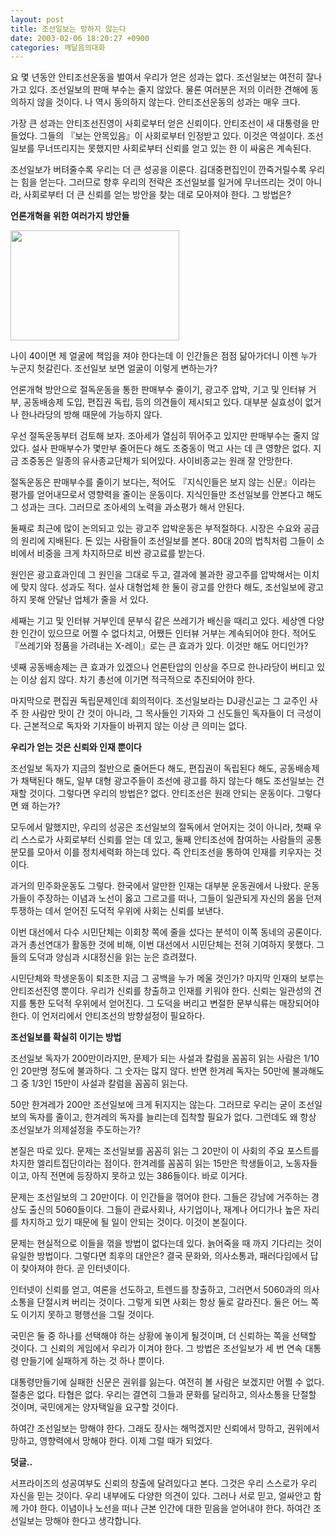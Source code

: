 ```yaml
---
layout: post
title: 조선일보는 망하지 않는다
date: 2003-02-06 18:20:27 +0900
categories: 깨달음의대화
---
```

요 몇 년동안 안티조선운동을 벌여서 우리가 얻은 성과는 없다. 조선일보는 여전히 잘나가고 있다. 조선일보의 판매 부수는 줄지 않았다. 물론 여러분은 저의 이러한 견해에 동의하지 않을 것이다. 나 역시 동의하지 않는다. 안티조선운동의 성과는 매우 크다. 

가장 큰 성과는 안티조선진영이 사회로부터 얻은 신뢰이다. 안티조선이 새 대통령을 만들었다. 그들의 『보는 안목있음』이 사회로부터 인정받고 있다. 이것은 역설이다. 조선일보를 무너뜨리지는 못했지만 사회로부터 신뢰를 얻고 있는 한 이 싸움은 계속된다. 

조선일보가 버텨줄수록 우리는 더 큰 성공을 이룬다. 김대중편집인이 깐죽거릴수록 우리는 힘을 얻는다. 그러므로 향후 우리의 전략은 조선일보를 일거에 무너뜨리는 것이 아니라, 사회로부터 더 큰 신뢰를 얻는 방안을 찾는 데로 모아져야 한다. 그 방법은?

**언론개혁을 위한 여러가지 방안들**

<img src="http://www.seoprise.com/jboard/data/img/binary/aqaaaaol.jpg" width="270" height="176" border="0" />

<p align="left">
  나이 40이면 제 얼굴에 책임을 져야 한다는데 이 인간들은 점점 닮아가더니 이젠 누가 누군지 헛갈린다. 조선일보 보면 얼굴이 이렇게 변하는가?
</p>

언론개혁 방안으로 절독운동을 통한 판매부수 줄이기, 광고주 압박, 기고 및 인터뷰 거부, 공동배송제 도입, 편집권 독립, 등의 의견들이 제시되고 있다. 대부분 실효성이 없거나 한나라당의 방해 때문에 가능하지 않다. 

우선 절독운동부터 검토해 보자. 조아세가 열심히 뛰어주고 있지만 판매부수는 줄지 않았다. 설사 판매부수가 몇만부 줄어든다 해도 조중동이 먹고 사는 데 큰 영향은 없다. 지금 조중동은 일종의 유사종교단체가 되어있다. 사이비종교는 원래 잘 안망한다. 

절독운동은 판매부수를 줄이기 보다는, 적어도 『지식인들은 보지 않는 신문』이라는 평가를 얻어내므로서 영향력을 줄이는 운동이다. 지식인들만 조선일보를 안본다고 해도 그 성과는 크다. 그러므로 조아세의 노력을 과소평가 해서 안된다. 

둘째로 최근에 많이 논의되고 있는 광고주 압박운동은 부적절하다. 시장은 수요와 공급의 원리에 지배된다. 돈 있는 사람들이 조선일보를 본다. 80대 20의 법칙처럼 그들이 소비에서 비중을 크게 차지하므로 비싼 광고료를 받는다. 

원인은 광고효과인데 그 원인을 그대로 두고, 결과에 불과한 광고주를 압박해서는 이치에 맞지 않다. 성과도 적다. 설사 대형업체 한 둘이 광고를 안한다 해도, 조선일보에 광고하지 못해 안달난 업체가 줄을 서 있다.

세째는 기고 및 인터뷰 거부인데 문부식 같은 쓰레기가 배신을 때리고 있다. 세상엔 다양한 인간이 있으므로 어쩔 수 없다치고, 어쨌든 인터뷰 거부는 계속되어야 한다. 적어도 『쓰레기와 정품을 가려내는 X-레이』로는 큰 효과가 있다. 이것만 해도 어디인가?

넷째 공동배송제는 큰 효과가 있겠으나 언론탄압의 인상을 주므로 한나라당이 버티고 있는 이상 쉽지 않다. 차기 총선에 이기면 적극적으로 추진되어야 한다. 

마지막으로 편집권 독립문제인데 회의적이다. 조선일보라는 DJ광신교는 그 교주인 사주 한 사람만 맛이 간 것이 아니라, 그 목사들인 기자와 그 신도들인 독자들이 더 극성이다. 근본적으로 독자와 기자들이 바뀌지 않는 이상 큰 의미는 없다. 

**우리가 얻는 것은 신뢰와 인재 뿐이다**

조선일보 독자가 지금의 절반으로 줄어든다 해도, 편집권이 독립된다 해도, 공동배송제가 채택된다 해도, 일부 대형 광고주들이 조선에 광고를 하지 않는다 해도 조선일보는 건재할 것이다. 그렇다면 우리의 방법은? 없다. 안티조선은 원래 안되는 운동이다. 그렇다면 왜 하는가? 

모두에서 말했지만, 우리의 성공은 조선일보의 절독에서 얻어지는 것이 아니라, 첫째 우리 스스로가 사회로부터 신뢰를 얻는 데 있고, 둘째 안티조선에 참여하는 사람들의 공통분모를 모아서 이를 정치세력화 하는데 있다. 즉 안티조선을 통하여 인재를 키우자는 것이다.

과거의 민주화운동도 그렇다. 한국에서 알만한 인재는 대부분 운동권에서 나왔다. 운동가들이 주장하는 이념과 노선이 옳고 그르고를 떠나, 그들이 일관되게 자신의 몸을 던져 투쟁하는 데서 얻어진 도덕적 우위에 사회는 신뢰를 보낸다. 

이번 대선에서 다수 시민단체는 이회창 쪽에 줄을 섰다는 분석이 이쪽 동네의 공론이다. 과거 총선연대가 활동한 것에 비해, 이번 대선에서 시민단체는 전혀 기여하지 못했다. 그들의 도덕과 양심과 시대정신을 읽는 눈은 흐려졌다. 

시민단체와 학생운동이 퇴조한 지금 그 공백을 누가 메울 것인가? 마지막 인재의 보루는 안티조선진영 뿐이다. 우리가 신뢰를 창출하고 인재를 키워야 한다. 신뢰는 일관성의 견지를 통한 도덕적 우위에서 얻어진다. 그 도덕을 버리고 변절한 문부식류는 매장되어야 한다. 이 언저리에서 안티조선의 방향설정이 필요하다. 

**조선일보를 확실히 이기는 방법**

조선일보 독자가 200만이라지만, 문제가 되는 사설과 칼럼을 꼼꼼히 읽는 사람은 1/10인 20만명 정도에 불과하다. 그 숫자는 많지 않다. 반면 한겨레 독자는 50만에 불과해도 그 중 1/3인 15만이 사설과 칼럼을 꼼꼼히 읽는다.

50만 한겨레가 200만 조선일보에 크게 뒤지지는 않는다. 그러므로 우리는 굳이 조선일보의 독자를 줄이고, 한겨레의 독자를 늘리는데 집착할 필요가 없다. 그런데도 왜 항상 조선일보가 의제설정을 주도하는가? 

본질은 따로 있다. 문제는 조선일보를 꼼꼼히 읽는 그 20만이 이 사회의 주요 포스트를 차지한 엘리트집단이라는 점이다. 한겨레를 꼼꼼히 읽는 15만은 학생들이고, 노동자들이고, 아직 전면에 등장하지 못하고 있는 386들이다. 바로 이거다. 

문제는 조선일보의 그 20만이다. 이 인간들을 꺾어야 한다. 그들은 강남에 거주하는 경상도 출신의 5060들이다. 그들이 관료사회나, 사기업이나, 재계나 어디가나 높은 자리를 차지하고 있기 때문에 될 일이 안되는 것이다. 이것이 본질이다. 

문제는 현실적으로 이들을 꺾을 방법이 없다는데 있다. 늙어죽을 때 까지 기다리는 것이 유일한 방법이다. 그렇다면 최후의 대안은? 결국 문화와, 의사소통과, 패러다임에서 답이 찾아져야 한다. 곧 인터넷이다.

인터넷이 신뢰를 얻고, 여론을 선도하고, 트렌드를 창출하고, 그러면서 5060과의 의사소통을 단절시켜 버리는 것이다. 그렇게 되면 사회는 항상 둘로 갈라진다. 둘은 어느 쪽도 이기지 못하고 평행선을 그릴 것이다. 

국민은 둘 중 하나를 선택해야 하는 상황에 놓이게 될것이며, 더 신뢰하는 쪽을 선택할 것이다. 그 신뢰의 게임에서 우리가 이겨야 한다. 그 방법은 조선일보가 세 번 연속 대통령 만들기에 실패하게 하는 것 하나 뿐이다. 

대통령만들기에 실패한 신문은 권위를 잃는다. 여전히 볼 사람은 보겠지만 어쩔 수 없다. 절충은 없다. 타협은 없다. 우리는 결연히 그들과 문화를 달리하고, 의사소통을 단절할 것이며, 국민에게는 양자택일을 요구할 것이다. 

하여간 조선일보는 망해야 한다. 그래도 장사는 해먹겠지만 신뢰에서 망하고, 권위에서 망하고, 영향력에서 망해야 한다. 이제 그럴 때가 되었다. 

**덧글..**

서프라이즈의 성공여부도 신뢰의 창출에 달려있다고 본다. 그것은 우리 스스로가 우리 자신을 믿는 것이다. 우리 내부에도 다양한 의견이 있다. 그러나 서로 믿고, 얼싸안고 함께 가야 한다. 이념이나 노선을 떠나 근본 인간에 대한 믿음을 얻어내야 한다.  하여간 조선일보는 망해야 한다고 생각합니다.